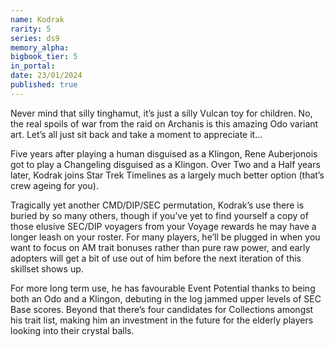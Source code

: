 ```yaml
---
name: Kodrak
rarity: 5
series: ds9
memory_alpha:
bigbook_tier: 5
in_portal:
date: 23/01/2024
published: true
---
```


Never mind that silly tinghamut, it’s just a silly Vulcan toy for children. No, the real spoils of war from the raid on Archanis is this amazing Odo variant art. Let’s all just sit back and take a moment to appreciate it…

Five years after playing a human disguised as a Klingon, Rene Auberjonois got to play a Changeling disguised as a Klingon. Over Two and a Half years later, Kodrak joins Star Trek Timelines as a largely much better option (that’s crew ageing for you).

Tragically yet another CMD/DIP/SEC permutation, Kodrak’s use there is buried by so many others, though if you’ve yet to find yourself a copy of those elusive SEC/DIP voyagers from your Voyage rewards he may have a longer leash on your roster. For many players, he’ll be plugged in when you want to focus on AM trait bonuses rather than pure raw power, and early adopters will get a bit of use out of him before the next iteration of this skillset shows up.

For more long term use, he has favourable Event Potential thanks to being both an Odo and a Klingon, debuting in the log jammed upper levels of SEC Base scores. Beyond that there’s four candidates for Collections amongst his trait list, making him an investment in the future for the elderly players looking into their crystal balls.
